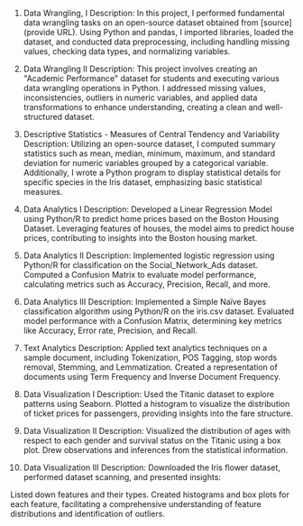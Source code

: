 1) Data Wrangling, I
Description:
In this project, I performed fundamental data wrangling tasks on an open-source dataset obtained from [source] (provide URL). Using Python and pandas, I imported libraries, loaded the dataset, and conducted data preprocessing, including handling missing values, checking data types, and normalizing variables.

2) Data Wrangling II
Description:
This project involves creating an "Academic Performance" dataset for students and executing various data wrangling operations in Python. I addressed missing values, inconsistencies, outliers in numeric variables, and applied data transformations to enhance understanding, creating a clean and well-structured dataset.

3) Descriptive Statistics - Measures of Central Tendency and Variability
Description:
Utilizing an open-source dataset, I computed summary statistics such as mean, median, minimum, maximum, and standard deviation for numeric variables grouped by a categorical variable. Additionally, I wrote a Python program to display statistical details for specific species in the Iris dataset, emphasizing basic statistical measures.

4) Data Analytics I
Description:
Developed a Linear Regression Model using Python/R to predict home prices based on the Boston Housing Dataset. Leveraging features of houses, the model aims to predict house prices, contributing to insights into the Boston housing market.

5) Data Analytics II
Description:
Implemented logistic regression using Python/R for classification on the Social_Network_Ads dataset. Computed a Confusion Matrix to evaluate model performance, calculating metrics such as Accuracy, Precision, Recall, and more.

6) Data Analytics III
Description:
Implemented a Simple Naïve Bayes classification algorithm using Python/R on the iris.csv dataset. Evaluated model performance with a Confusion Matrix, determining key metrics like Accuracy, Error rate, Precision, and Recall.

7) Text Analytics
Description:
Applied text analytics techniques on a sample document, including Tokenization, POS Tagging, stop words removal, Stemming, and Lemmatization. Created a representation of documents using Term Frequency and Inverse Document Frequency.

8) Data Visualization I
Description:
Used the Titanic dataset to explore patterns using Seaborn. Plotted a histogram to visualize the distribution of ticket prices for passengers, providing insights into the fare structure.

9) Data Visualization II
Description:
Visualized the distribution of ages with respect to each gender and survival status on the Titanic using a box plot. Drew observations and inferences from the statistical information.

10) Data Visualization III
Description:
Downloaded the Iris flower dataset, performed dataset scanning, and presented insights:

Listed down features and their types.
Created histograms and box plots for each feature, facilitating a comprehensive understanding of feature distributions and identification of outliers.
